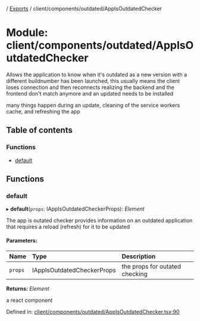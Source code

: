 [](../README.md) / [Exports](../modules.md) / client/components/outdated/AppIsOutdatedChecker

# Module: client/components/outdated/AppIsOutdatedChecker

Allows the application to know when it's outdated as a new version
with a different buildnumber has been launched, this usually means
the client loses connection and then reconnects realizing
the backend and the frontend don't match anymore and an updated
needs to be installed

many things happen during an update, cleaning of the service workers cache,
and refreshing the app

## Table of contents

### Functions

- [default](client_components_outdated_appisoutdatedchecker.md#default)

## Functions

### default

▸ **default**(`props`: IAppIsOutdatedCheckerProps): *Element*

The app is outated checker provides information on an outdated application that requires
a reload (refresh) for it to be updated

#### Parameters:

Name | Type | Description |
:------ | :------ | :------ |
`props` | IAppIsOutdatedCheckerProps | the props for outated checking   |

**Returns:** *Element*

a react component

Defined in: [client/components/outdated/AppIsOutdatedChecker.tsx:90](https://github.com/onzag/itemize/blob/28218320/client/components/outdated/AppIsOutdatedChecker.tsx#L90)
